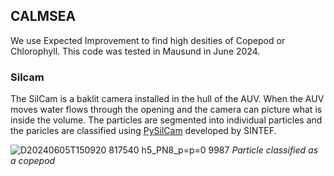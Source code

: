 ## CALMSEA
We use Expected Improvement to find high desities of Copepod or Chlorophyll. This code was tested in Mausund in June 2024.

### Silcam 
The SilCam is a baklit camera installed in the hull of the AUV. When the AUV moves water flows through the opening and the camera can picture what is inside the volume. The particles are segmented into individual particles and the paricles are classified
using [PySilCam](https://github.com/SINTEF/PySilCam) developed by SINTEF. 


![D20240605T150920 817540 h5_PN8_p=p=0 9987](https://github.com/MASCOT-NTNU/CALMSEA/assets/56491067/0184bcc2-169c-40f2-8c97-8edd1bf0bd08)
*Particle classified as a copepod*
